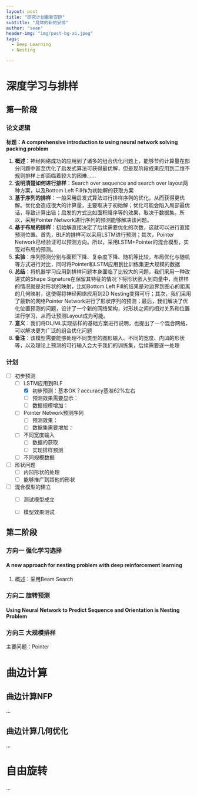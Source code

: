```yaml
---
layout: post
title: "研究计划重新安排"
subtitle: "具体的新的安排"
author: "sean"
header-img: "img/post-bg-ai.jpeg"
tags:
  - Deep Learning
  - Nesting

---
```


# 深度学习与排样

## 第一阶段

### 论文逻辑

**标题：A comprehensive introduction to using neural network solving packing problem** 

1. **概述**：神经网络成功的应用到了诸多的组合优化问题上，能够节约计算量在部分问题中甚至优化了启发式算法可获得最优解，但是现阶段成果应用到二维不规则排样上却面临着较大的困难......
2. **说明清楚如何进行排样**：Search over sequence and search over layout两种方案，以及Bottom Left Fill作为初始解的获取方案
3. **基于序列的排样**：一般采用启发式算法进行排样序列的优化，从而获得更优解。优化会造成很大的计算量，主要取决于初始解；优化可能会陷入局部最优话，导致计算出错；启发的方式比如面积降序等的效果，取决于数据集。所以，采用Pointer Network进行序列的预测能够解决该问题。
4. **基于布局的排样**：初始解直接决定了后续需要优化的次数，这就可以进行直接预测位置。首先，BLF的排样可以采用LSTM进行预测；其次，Pointer Network已经验证可以预测方向。所以，采用LSTM+Pointer的混合模型，实现对布局的预测。
5. **实验**：序列预测分别与面积下降、复杂度下降、随机等比较，布局优化与随机等方式进行对比，同时将Pointer和LSTM应用到比训练集更大规模的数据
6. **总结**：将机器学习应用到排样问题本身面临了比较大的问题，我们采用一种改进式的Shape Signature在保留其特征的情况下将形状嵌入到向量中，而排样的情况就是对形状的映射，比如Bottom Left Fill的结果是对边界到图心的距离的几何映射，这使得将神经网络应用到2D Nesting变得可行；其次，我们采用了最新的网络Pointer Network进行了形状序列的预测；最后，我们解决了优化位置预测的问题，设计了一个新的网络架构，对形状之间的相对关系和位置进行学习，从而让预测Layout成为可能。
7. **意义**：我们将DL/ML实现排样的基础方案进行说明，也提出了一个混合网络，可以解决更为广泛的组合优化问题
8. **备注**：该模型需要能够处理不同类型的图形输入、不同的宽度、内凹的形状等，以及理论上预测的可行输入会大于我们的训练集，后续需要逐一处理



### 计划

- [ ] 初步预测
  - [ ] LSTM应用到BLF
    - [x] 初步预测：基本OK？accuracy基准62%左右
    - [ ] 预测效果需要显示：
    - [ ] 数据规模增加：
  - [ ] Pointer Network预测序列
    - [ ] 预测效果：
    - [ ] 数据集需要增加：
  - [ ] 不同宽度输入
    - [ ] 数据的获取
    - [ ] 实现排样预测
  - [ ] 不同规模数据
- [ ] 形状问题
  - [ ] 内凹形状的处理
  - [ ] 能够推广到其他的形状
- [ ] 混合模型的建立
  - [ ] 测试模型成立
  - [ ] 模型效果测试



## **第二阶段**

### 方向一 强化学习选择

#### A new approach for nesting problem with deep reinforcement learning

1. 概述：采用Beam Search





### 方向二 旋转预测

#### Using Neural Network to Predict Sequence and Orientation is Nesting Problem



### 方向三 大规模排样

主要问题：Pointer





# 曲边计算

## 曲边计算NFP

...



## 曲边计算几何优化

...



# 自由旋转

...





